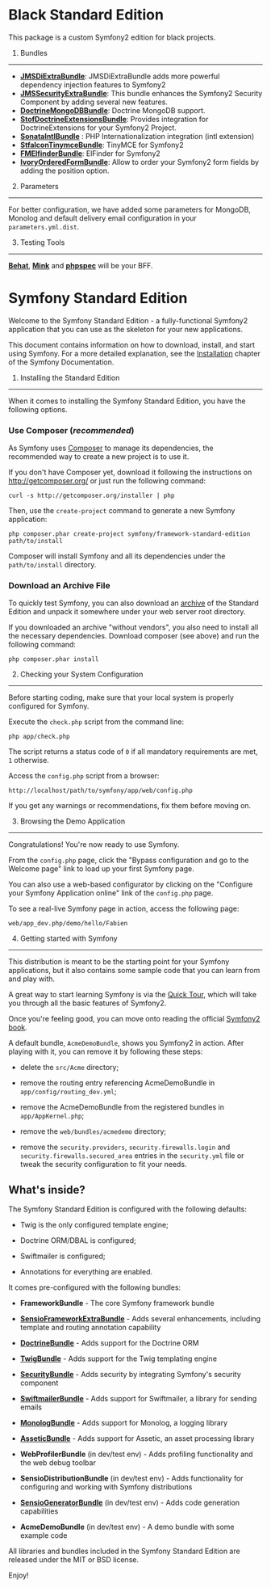 Black Standard Edition
======================

This package is a custom Symfony2 edition for black projects.

1) Bundles
----------

 - [**JMSDiExtraBundle**][14]: JMSDiExtraBundle adds more powerful dependency injection features to Symfony2
 - [**JMSSecurityExtraBundle**][15]: This bundle enhances the Symfony2 Security Component by adding several new features.
 - [**DoctrineMongoDBBundle**][16]: Doctrine MongoDB support.
 - [**StofDoctrineExtensionsBundle**][17]: Provides integration for DoctrineExtensions for your Symfony2 Project.
 - [**SonataIntlBundle**][18] : PHP Internationalization integration (intl extension)
 - [**StfalconTinymceBundle**][19]: TinyMCE for Symfony2
 - [**FMElfinderBundle**][20]: ElFinder for Symfony2
 - [**IvoryOrderedFormBundle**][21]: Allow to order your Symfony2 form fields by adding the position option.

2) Parameters
-------------

For better configuration, we have added some parameters for MongoDB, Monolog and default delivery email configuration in your `parameters.yml.dist`.

3) Testing Tools
----------------

[**Behat**][22], [**Mink**][23] and [**phpspec**][24] will be your BFF.


Symfony Standard Edition
========================

Welcome to the Symfony Standard Edition - a fully-functional Symfony2
application that you can use as the skeleton for your new applications.

This document contains information on how to download, install, and start
using Symfony. For a more detailed explanation, see the [Installation][1]
chapter of the Symfony Documentation.

1) Installing the Standard Edition
----------------------------------

When it comes to installing the Symfony Standard Edition, you have the
following options.

### Use Composer (*recommended*)

As Symfony uses [Composer][2] to manage its dependencies, the recommended way
to create a new project is to use it.

If you don't have Composer yet, download it following the instructions on
http://getcomposer.org/ or just run the following command:

    curl -s http://getcomposer.org/installer | php

Then, use the `create-project` command to generate a new Symfony application:

    php composer.phar create-project symfony/framework-standard-edition path/to/install

Composer will install Symfony and all its dependencies under the
`path/to/install` directory.

### Download an Archive File

To quickly test Symfony, you can also download an [archive][3] of the Standard
Edition and unpack it somewhere under your web server root directory.

If you downloaded an archive "without vendors", you also need to install all
the necessary dependencies. Download composer (see above) and run the
following command:

    php composer.phar install

2) Checking your System Configuration
-------------------------------------

Before starting coding, make sure that your local system is properly
configured for Symfony.

Execute the `check.php` script from the command line:

    php app/check.php

The script returns a status code of `0` if all mandatory requirements are met,
`1` otherwise.

Access the `config.php` script from a browser:

    http://localhost/path/to/symfony/app/web/config.php

If you get any warnings or recommendations, fix them before moving on.

3) Browsing the Demo Application
--------------------------------

Congratulations! You're now ready to use Symfony.

From the `config.php` page, click the "Bypass configuration and go to the
Welcome page" link to load up your first Symfony page.

You can also use a web-based configurator by clicking on the "Configure your
Symfony Application online" link of the `config.php` page.

To see a real-live Symfony page in action, access the following page:

    web/app_dev.php/demo/hello/Fabien

4) Getting started with Symfony
-------------------------------

This distribution is meant to be the starting point for your Symfony
applications, but it also contains some sample code that you can learn from
and play with.

A great way to start learning Symfony is via the [Quick Tour][4], which will
take you through all the basic features of Symfony2.

Once you're feeling good, you can move onto reading the official
[Symfony2 book][5].

A default bundle, `AcmeDemoBundle`, shows you Symfony2 in action. After
playing with it, you can remove it by following these steps:

  * delete the `src/Acme` directory;

  * remove the routing entry referencing AcmeDemoBundle in `app/config/routing_dev.yml`;

  * remove the AcmeDemoBundle from the registered bundles in `app/AppKernel.php`;

  * remove the `web/bundles/acmedemo` directory;

  * remove the `security.providers`, `security.firewalls.login` and
    `security.firewalls.secured_area` entries in the `security.yml` file or
    tweak the security configuration to fit your needs.

What's inside?
---------------

The Symfony Standard Edition is configured with the following defaults:

  * Twig is the only configured template engine;

  * Doctrine ORM/DBAL is configured;

  * Swiftmailer is configured;

  * Annotations for everything are enabled.

It comes pre-configured with the following bundles:

  * **FrameworkBundle** - The core Symfony framework bundle

  * [**SensioFrameworkExtraBundle**][6] - Adds several enhancements, including
    template and routing annotation capability

  * [**DoctrineBundle**][7] - Adds support for the Doctrine ORM

  * [**TwigBundle**][8] - Adds support for the Twig templating engine

  * [**SecurityBundle**][9] - Adds security by integrating Symfony's security
    component

  * [**SwiftmailerBundle**][10] - Adds support for Swiftmailer, a library for
    sending emails

  * [**MonologBundle**][11] - Adds support for Monolog, a logging library

  * [**AsseticBundle**][12] - Adds support for Assetic, an asset processing
    library

  * **WebProfilerBundle** (in dev/test env) - Adds profiling functionality and
    the web debug toolbar

  * **SensioDistributionBundle** (in dev/test env) - Adds functionality for
    configuring and working with Symfony distributions

  * [**SensioGeneratorBundle**][13] (in dev/test env) - Adds code generation
    capabilities

  * **AcmeDemoBundle** (in dev/test env) - A demo bundle with some example
    code

All libraries and bundles included in the Symfony Standard Edition are
released under the MIT or BSD license.

Enjoy!

[1]:  http://symfony.com/doc/2.4/book/installation.html
[2]:  http://getcomposer.org/
[3]:  http://symfony.com/download
[4]:  http://symfony.com/doc/2.4/quick_tour/the_big_picture.html
[5]:  http://symfony.com/doc/2.4/index.html
[6]:  http://symfony.com/doc/2.4/bundles/SensioFrameworkExtraBundle/index.html
[7]:  http://symfony.com/doc/2.4/book/doctrine.html
[8]:  http://symfony.com/doc/2.4/book/templating.html
[9]:  http://symfony.com/doc/2.4/book/security.html
[10]: http://symfony.com/doc/2.4/cookbook/email.html
[11]: http://symfony.com/doc/2.4/cookbook/logging/monolog.html
[12]: http://symfony.com/doc/2.4/cookbook/assetic/asset_management.html
[13]: http://symfony.com/doc/2.4/bundles/SensioGeneratorBundle/index.html
[14]: http://jmsyst.com/bundles/JMSDiExtraBundle
[15]: http://jmsyst.com/bundles/JMSSecurityExtraBundle
[16]: http://docs.doctrine-project.org/projects/doctrine-mongodb-odm/en/latest/
[17]: https://github.com/stof/StofDoctrineExtensionsBundle
[18]: http://sonata-project.org/bundles/intl/master/doc/index.html
[19]: https://github.com/stfalcon/TinymceBundle
[20]: https://github.com/helios-ag/FMElfinderBundle
[21]: https://github.com/egeloen/IvoryOrderedFormBundle
[22]: http://behat.org/
[23]: http://mink.behat.org/
[24]: http://phpspec.net/
